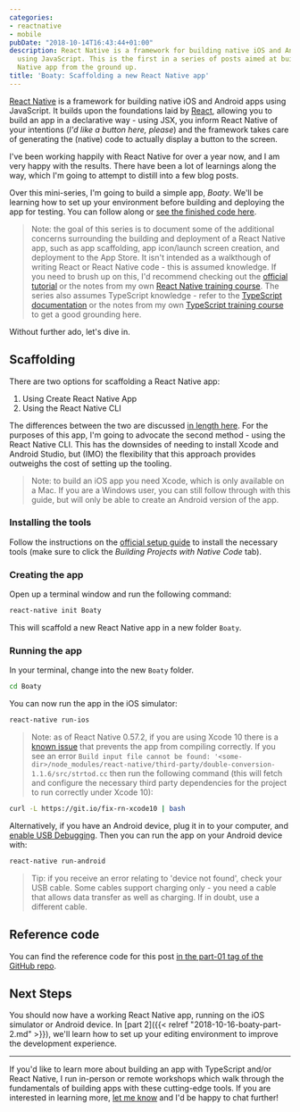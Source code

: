 ```yaml
---
categories:
- reactnative
- mobile
pubDate: "2018-10-14T16:43:44+01:00"
description: React Native is a framework for building native iOS and Android apps
  using JavaScript. This is the first in a series of posts aimed at building a React
  Native app from the ground up.
title: 'Boaty: Scaffolding a new React Native app'
---
```


[React Native](https://facebook.github.io/react-native/) is a framework for building native iOS and Android apps using JavaScript. It builds upon the foundations laid by [React](https://reactjs.org), allowing you to build an app in a declarative way - using JSX, you inform React Native of your intentions (_I'd like a button here, please_) and the framework takes care of generating the (native) code to actually display a button to the screen.

I've been working happily with React Native for over a year now, and I am very happy with the results. There have been a lot of learnings along the way, which I'm going to attempt to distill into a few blog posts.

Over this mini-series, I'm going to build a simple app, _Boaty_. We'll be learning how to set up your environment before building and deploying the app for testing. You can follow along or [see the finished code here](https://github.com/studiozeffa/boaty-app).

> Note: the goal of this series is to document some of the additional concerns surrounding the building and deployment of a React Native app, such as app scaffolding, app icon/launch screen creation, and deployment to the App Store. It isn't intended as a walkthough of writing React or React Native code - this is assumed knowledge. If you need to brush up on this, I'd recommend checking out the [official tutorial](https://facebook.github.io/react-native/docs/tutorial) or the notes from my own [React Native training course](https://github.com/studiozeffa/react-native-training-course/blob/master/notes/components.md). The series also assumes TypeScript knowledge - refer to the [TypeScript documentation](https://www.typescriptlang.org/docs) or the notes from my own [TypeScript training course](https://github.com/studiozeffa/typescript-training-course) to get a good grounding here.

Without further ado, let's dive in.

## Scaffolding

There are two options for scaffolding a React Native app:

1. Using Create React Native App
2. Using the React Native CLI

The differences between the two are discussed [in length here](https://stackoverflow.com/questions/45123576/react-native-vs-create-react-native-app). For the purposes of this app, I'm going to advocate the second method - using the React Native CLI. This has the downsides of needing to install Xcode and Android Studio, but (IMO) the flexibility that this approach provides outweighs the cost of setting up the tooling.

> Note: to build an iOS app you need Xcode, which is only available on a Mac. If you are a Windows user, you can still follow through with this guide, but will only be able to create an Android version of the app.

### Installing the tools

Follow the instructions on the [official setup guide](https://facebook.github.io/react-native/docs/getting-started.html) to install the necessary tools (make sure to click the _Building Projects with Native Code_ tab).

### Creating the app

Open up a terminal window and run the following command:

``` bash
react-native init Boaty
```

This will scaffold a new React Native app in a new folder `Boaty`.

### Running the app

In your terminal, change into the new `Boaty` folder.

``` bash
cd Boaty
```

You can now run the app in the iOS simulator:

``` bash
react-native run-ios
```

> Note: as of React Native 0.57.2, if you are using Xcode 10 there is a [known issue](https://github.com/facebook/react-native/issues/20774) that prevents the app from compiling correctly. If you see an error `Build input file cannot be found: '<some-dir>/node_modules/react-native/third-party/double-conversion-1.1.6/src/strtod.cc` then run the following command (this will fetch and configure the necessary third party dependencies for the project to run correctly under Xcode 10):

``` sh
curl -L https://git.io/fix-rn-xcode10 | bash
```

Alternatively, if you have an Android device, plug it in to your computer, and [enable USB Debugging](https://developer.android.com/studio/debug/dev-options). Then you can run the app on your Android device with:

``` bash
react-native run-android
```

> Tip: if you receive an error relating to 'device not found', check your USB cable. Some cables support charging only - you need a cable that allows data transfer as well as charging. If in doubt, use a different cable.

## Reference code

You can find the reference code for this post [in the part-01 tag of the GitHub repo](https://github.com/studiozeffa/boaty-app/tree/part-01).

## Next Steps

You should now have a working React Native app, running on the iOS simulator or Android device. In [part 2]({{< relref "2018-10-16-boaty-part-2.md" >}}), we'll learn how to set up your editing environment to improve the development experience.

---

If you'd like to learn more about building an app with TypeScript and/or React Native, I run in-person or remote workshops which walk through the fundamentals of building apps with these cutting-edge tools. If you are interested in learning more, [let me know](mailto:hello@tomspencer.dev) and I'd be happy to chat further!
